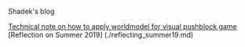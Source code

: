 Shadek's blog

[Technical note on how to apply worldmodel for visual pushblock game](./pushblock_worldmodel.md)
[Reflection on Summer 2019] (./reflecting_summer19.md)
